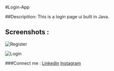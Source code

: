 #Login-App

##Descripition:
This is a login page ui built in Java.

## Screenshots :
![Register](https://user-images.githubusercontent.com/89861517/143281868-27fccfaf-dda8-4111-b80c-78a822a6fca4.jpeg)


![Login](https://user-images.githubusercontent.com/89861517/143281890-7594d683-6780-4473-b460-ea9aa598ae41.jpeg)


###Connect me : 
[Linkedin](https://www.linkedin.com/in/nirdesh-d-55d408209)
[Instagram](https://instagram.com/nirdesh_devadiya)

